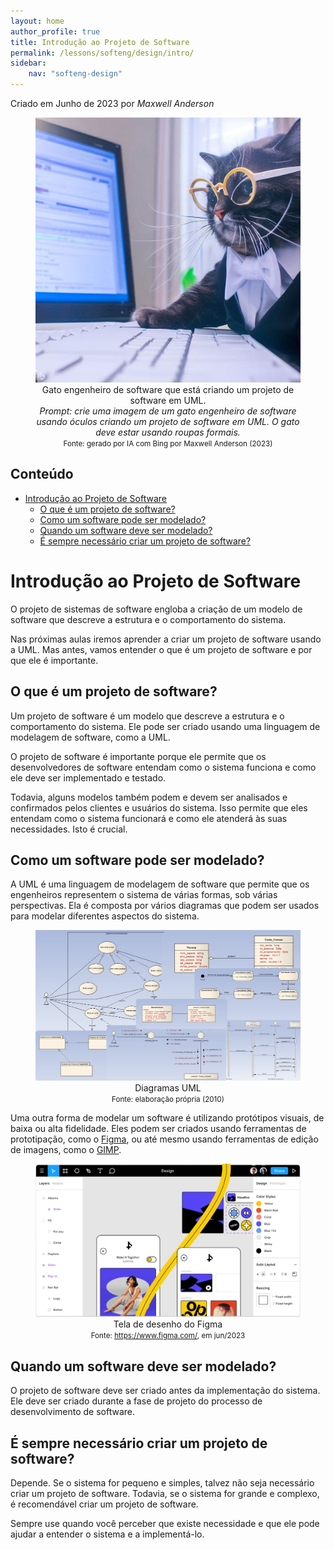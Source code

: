 ```yaml
---
layout: home
author_profile: true
title: Introdução ao Projeto de Software
permalink: /lessons/softeng/design/intro/
sidebar:
    nav: "softeng-design"
---
```

Criado em Junho de 2023 por *Maxwell Anderson*

<center>
    <figure>
        <img src="../../../../assets/images/gpt/cat_design01.png" width=500 alt="Gato engenheiro de software que está criando um projeto de software em UML">
        <figcaption>
            Gato engenheiro de software que está criando um projeto de software em UML.<br>
            <em>Prompt: crie uma imagem de um gato engenheiro de software usando óculos criando um projeto de software em UML. O gato deve estar usando roupas formais.</em>
        </figcaption>
        <small>Fonte: gerado por IA com Bing por Maxwell Anderson (2023)</small>
    </figure>
</center>

## Conteúdo

- [Introdução ao Projeto de Software](#introdução-ao-projeto-de-software)
  - [O que é um projeto de software?](#o-que-é-um-projeto-de-software)
  - [Como um software pode ser modelado?](#como-um-software-pode-ser-modelado)
  - [Quando um software deve ser modelado?](#quando-um-software-deve-ser-modelado)
  - [É sempre necessário criar um projeto de software?](#é-sempre-necessário-criar-um-projeto-de-software)


# Introdução ao Projeto de Software

O projeto de sistemas de software engloba a criação de um modelo de software que descreve a estrutura e o comportamento do sistema. 

Nas próximas aulas iremos aprender a criar um projeto de software usando a UML. Mas antes, vamos entender o que é um projeto de software e por que ele é importante.

## O que é um projeto de software?

Um projeto de software é um modelo que descreve a estrutura e o comportamento do sistema. Ele pode ser criado usando uma linguagem de modelagem de software, como a UML.

O projeto de software é importante porque ele permite que os desenvolvedores de software entendam como o sistema funciona e como ele deve ser implementado e testado.

Todavia, alguns modelos também podem e devem ser analisados e confirmados pelos clientes e usuários do sistema. Isso permite que eles entendam como o sistema funcionará e como ele atenderá às suas necessidades. Isto é crucial.

## Como um software pode ser modelado?

A UML é uma linguagem de modelagem de software que permite que os engenheiros representem o sistema de várias formas, sob várias perspectivas. Ela é composta por vários diagramas que podem ser usados para modelar diferentes aspectos do sistema.

<center>
    <figure>
        <img src="../../../../assets/images/lessons/design03.png" width=500 alt="Diagramas UML">
        <figcaption>
            Diagramas UML
        </figcaption>
        <small>Fonte: elaboração própria (2010)</small>
    </figure>
</center>

Uma outra forma de modelar um software é utilizando protótipos visuais, de baixa ou alta fidelidade. Eles podem ser criados usando ferramentas de prototipação, como o [Figma](https://www.figma.com/), ou até mesmo usando ferramentas de edição de imagens, como o [GIMP](https://www.gimp.org/).

<center>
    <figure>
        <img src="../../../../assets/images/lessons/design01.png" width=500 alt="Tela de desenho do Figma">
        <figcaption>
            Tela de desenho do Figma
        </figcaption>
        <small>Fonte: <a href="https://www.figma.com/">https://www.figma.com/</a>, em jun/2023</small>
    </figure>
</center>

## Quando um software deve ser modelado?

O projeto de software deve ser criado antes da implementação do sistema. Ele deve ser criado durante a fase de projeto do processo de desenvolvimento de software.

## É sempre necessário criar um projeto de software?

Depende. Se o sistema for pequeno e simples, talvez não seja necessário criar um projeto de software. Todavia, se o sistema for grande e complexo, é recomendável criar um projeto de software.

Sempre use quando você perceber que existe necessidade e que ele pode ajudar a entender o sistema e a implementá-lo.

